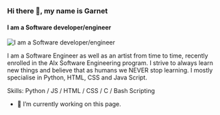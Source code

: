 ### Hi there 👋, my name is Garnet
#### I am a Software developer/engineer
![I am a Software developer/engineer](https://arturssmirnovs.github.io/github-profile-readme-generator/images/banner.png)

I am a Software Engineer as well as an artist from time to time, recently enrolled in the Alx Software Engineering program. I strive to always learn new things and believe that as humans we NEVER stop learning. I mostly specialise in Python, HTML, CSS and Java Script.

Skills: Python / JS / HTML / CSS / C / Bash Scripting

- 🔭 I’m currently working on this page. 
